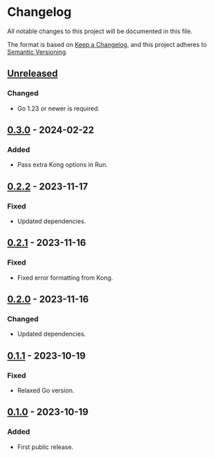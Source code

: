 # Changelog

All notable changes to this project will be documented in this file.

The format is based on [Keep a Changelog](https://keepachangelog.com/en/1.0.0/),
and this project adheres to [Semantic Versioning](https://semver.org/spec/v2.0.0.html).

## [Unreleased]

### Changed

- Go 1.23 or newer is required.

## [0.3.0] - 2024-02-22

### Added

- Pass extra Kong options in Run.

## [0.2.2] - 2023-11-17

### Fixed

- Updated dependencies.

## [0.2.1] - 2023-11-16

### Fixed

- Fixed error formatting from Kong.

## [0.2.0] - 2023-11-16

### Changed

- Updated dependencies.

## [0.1.1] - 2023-10-19

### Fixed

- Relaxed Go version.

## [0.1.0] - 2023-10-19

### Added

- First public release.

[unreleased]: https://gitlab.com/tozd/go/cli/-/compare/v0.3.0...main
[0.3.0]: https://gitlab.com/tozd/go/cli/-/compare/v0.2.2...v0.3.0
[0.2.2]: https://gitlab.com/tozd/go/cli/-/compare/v0.2.1...v0.2.2
[0.2.1]: https://gitlab.com/tozd/go/cli/-/compare/v0.2.0...v0.2.1
[0.2.0]: https://gitlab.com/tozd/go/cli/-/compare/v0.1.1...v0.2.0
[0.1.1]: https://gitlab.com/tozd/go/cli/-/compare/v0.1.0...v0.1.1
[0.1.0]: https://gitlab.com/tozd/go/cli/-/tags/v0.1.0

<!-- markdownlint-disable-file MD024 -->
